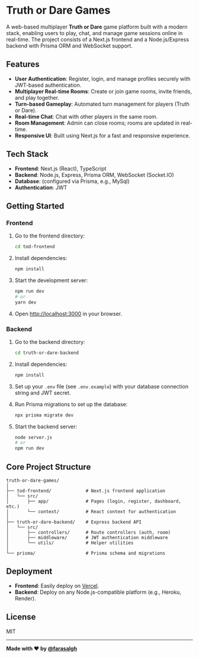 # Truth or Dare Games

A web-based multiplayer **Truth or Dare** game platform built with a modern stack, enabling users to play, chat, and manage game sessions online in real-time. The project consists of a Next.js frontend and a Node.js/Express backend with Prisma ORM and WebSocket support.

## Features

- **User Authentication**: Register, login, and manage profiles securely with JWT-based authentication.
- **Multiplayer Real-time Rooms**: Create or join game rooms, invite friends, and play together.
- **Turn-based Gameplay**: Automated turn management for players (Truth or Dare).
- **Real-time Chat**: Chat with other players in the same room.
- **Room Management**: Admin can close rooms; rooms are updated in real-time.
- **Responsive UI**: Built using Next.js for a fast and responsive experience.

## Tech Stack

- **Frontend**: Next.js (React), TypeScript
- **Backend**: Node.js, Express, Prisma ORM, WebSocket (Socket.IO)
- **Database**: (configured via Prisma, e.g., MySql)
- **Authentication**: JWT

## Getting Started

### Frontend

1. Go to the frontend directory:

   ```bash
   cd tod-frontend
   ```

2. Install dependencies:

   ```bash
   npm install
   ```

3. Start the development server:

   ```bash
   npm run dev
   # or
   yarn dev
   ```

4. Open [http://localhost:3000](http://localhost:3000) in your browser.

### Backend

1. Go to the backend directory:

   ```bash
   cd truth-or-dare-backend
   ```

2. Install dependencies:

   ```bash
   npm install
   ```

3. Set up your `.env` file (see `.env.example`) with your database connection string and JWT secret.

4. Run Prisma migrations to set up the database:

   ```bash
   npx prisma migrate dev
   ```

5. Start the backend server:

   ```bash
   node server.js
   # or
   npm run dev
   ```

## Core Project Structure

```
truth-or-dare-games/
│
├── tod-frontend/             # Next.js frontend application
│   └── src/
│       ├── app/              # Pages (login, register, dashboard, etc.)
│       └── context/          # React context for authentication
│
├── truth-or-dare-backend/    # Express backend API
│   └── src/
│       ├── controllers/      # Route controllers (auth, room)
│       ├── middleware/       # JWT authentication middleware
│       └── utils/            # Helper utilities
│
└── prisma/                   # Prisma schema and migrations
```

## Deployment

- **Frontend**: Easily deploy on [Vercel](https://vercel.com/new?utm_medium=default-template&filter=next.js&utm_source=create-next-app&utm_campaign=create-next-app-readme).
- **Backend**: Deploy on any Node.js-compatible platform (e.g., Heroku, Render).

## License

MIT

---

**Made with ❤️ by [@farasalgh](https://github.com/farasalgh)**
